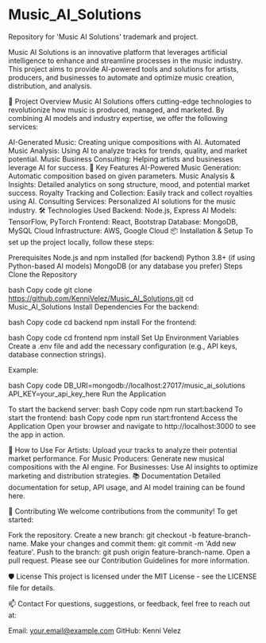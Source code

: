 # Music_AI_Solutions
Repository for 'Music AI Solutions' trademark and project.

Music AI Solutions is an innovative platform that leverages artificial intelligence to enhance and streamline processes in the music industry. This project aims to provide AI-powered tools and solutions for artists, producers, and businesses to automate and optimize music creation, distribution, and analysis.

🚀 Project Overview
Music AI Solutions offers cutting-edge technologies to revolutionize how music is produced, managed, and marketed. By combining AI models and industry expertise, we offer the following services:

AI-Generated Music: Creating unique compositions with AI.
Automated Music Analysis: Using AI to analyze tracks for trends, quality, and market potential.
Music Business Consulting: Helping artists and businesses leverage AI for success.
🎯 Key Features
AI-Powered Music Generation: Automatic composition based on given parameters.
Music Analysis & Insights: Detailed analytics on song structure, mood, and potential market success.
Royalty Tracking and Collection: Easily track and collect royalties using AI.
Consulting Services: Personalized AI solutions for the music industry.
🛠️ Technologies Used
Backend: Node.js, Express
AI Models: TensorFlow, PyTorch
Frontend: React, Bootstrap
Database: MongoDB, MySQL
Cloud Infrastructure: AWS, Google Cloud
📦 Installation & Setup
To set up the project locally, follow these steps:

Prerequisites
Node.js and npm installed (for backend)
Python 3.8+ (if using Python-based AI models)
MongoDB (or any database you prefer)
Steps
Clone the Repository

bash
Copy code
git clone https://github.com/KenniVelez/Music_AI_Solutions.git
cd Music_AI_Solutions
Install Dependencies For the backend:

bash
Copy code
cd backend
npm install
For the frontend:

bash
Copy code
cd frontend
npm install
Set Up Environment Variables Create a .env file and add the necessary configuration (e.g., API keys, database connection strings).

Example:

bash
Copy code
DB_URI=mongodb://localhost:27017/music_ai_solutions
API_KEY=your_api_key_here
Run the Application

To start the backend server:
bash
Copy code
npm run start:backend
To start the frontend:
bash
Copy code
npm run start:frontend
Access the Application Open your browser and navigate to http://localhost:3000 to see the app in action.

🧠 How to Use
For Artists: Upload your tracks to analyze their potential market performance.
For Music Producers: Generate new musical compositions with the AI engine.
For Businesses: Use AI insights to optimize marketing and distribution strategies.
📚 Documentation
Detailed documentation for setup, API usage, and AI model training can be found here.

🤝 Contributing
We welcome contributions from the community! To get started:

Fork the repository.
Create a new branch: git checkout -b feature-branch-name.
Make your changes and commit them: git commit -m 'Add new feature'.
Push to the branch: git push origin feature-branch-name.
Open a pull request.
Please see our Contribution Guidelines for more information.

🛡️ License
This project is licensed under the MIT License - see the LICENSE file for details.

📫 Contact
For questions, suggestions, or feedback, feel free to reach out at:

Email: your.email@example.com
GitHub: Kenni Velez
